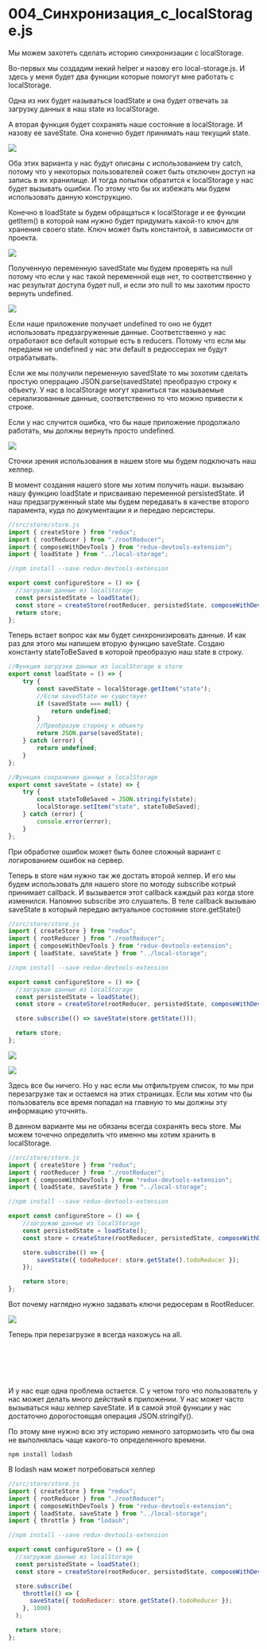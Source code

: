 # 004_Синхронизация_с_localStorage.js

Мы можем захотеть сделать историю синхронизации с localStorage. 

Во-первых мы создадим некий helper и назову его local-storage.js. И здесь у меня будет два функции которые помогут мне работать с localStorage. 

Одна из них будет называться loadState и она будет отвечать за загрузку данных в наш state из localStorage.

А вторая функция будет сохранять наше состояние в localStorage. И назову ее saveState. Она конечно будет принимать наш текущий state.

![](img/001.jpg)

Оба этих варианта у нас будут описаны с использованием try catch, потому что у некоторых пользователей сожет быть отключен доступ на запись в их хранилище. И тогда попытки обратится к localStorage у нас будет вызывать ошибки. По этому что бы их избежать мы будем использовать данную конструкцию.

Конечно в loadState ы будем обращаться к localStorage и ее функции getItem() в которой нам нужно будет придумать какой-то ключ для хранения своего state. Ключ может быть константой, в зависимости от проекта.

![](img/002.jpg)

Полученную переменную savedState мы будем проверять на null потому что если у нас такой переменной еще нет, то соответственно у нас результат доступа будет null, и если это null то мы захотим просто вернуть undefined.

![](img/003.jpg)

Если наше приложение получает undefined то оно не будет использовать предзагруженные данные. Соответственно у нас отработают все default которые есть в reducers. Потому что если мы передаем не undefined у нас эти default в редюссерах не будут отрабатывать.

Если же мы получили переменную savedState то мы зохотим сделать простую оперрацию JSON.parse(savedState) преобразую строку к объекту. У нас в localStorage могут храниться так называемые сериализованные данные, соответственно то что можно привести к строке.

Если у нас случится ошибка, что бы наше приложение продолжало работать, мы должны вернуть просто undefined.

![](img/004.jpg)

Сточки зрения использования в нашем store мы будем подключать наш хелпер.

В момент создания нашего store мы хотим получить наши. вызываю нашу функцию loadState и присваиваю переменной persistedState. И наш предзагруженный state мы будем передавать в качестве второго парамента, куда по документации я и передаю персистеры.

```js
//src/store/store.js
import { createStore } from "redux";
import { rootReducer } from "./rootReducer";
import { composeWithDevTools } from "redux-devtools-extension";
import { loadState } from "../local-storage";

//npm install --save redux-devtools-extension

export const configureStore = () => {
  //загружаю данные из localStorage
  const persistedState = loadState();
  const store = createStore(rootReducer, persistedState, composeWithDevTools());
  return store;
};

```

Теперь встает вопрос как мы будет синхронизировать данные. И как раз для этого мы напишем вторую функцию saveState. Создаю константу stateToBeSaved в которой преобразую наш state в строку.

```js
//Функция загрузки данных из localStorage в store
export const loadState = () => {
    try {
        const savedState = localStorage.getItem("state");
        //Если savedState не существует
        if (savedState === null) {
            return undefined;
        }
        //Преобразую стороку к объекту
        return JSON.parse(savedState);
    } catch (error) {
        return undefined;
    }
};

//Функция сохранения данных в localStorage
export const saveState = (state) => {
    try {
        const stateToBeSaved = JSON.stringify(state);
        localStorage.setItem("state", stateToBeSaved);
    } catch (error) {
        console.error(error);
    }
};


```

При обработке ошибок может быть более сложный вариант с логированием ошибок на сервер.

Теперь в store нам нужно так же достать второй хелпер. И его мы будем использовать для нашего store по мотоду subscribe котрый принимает callback. И вызывается этот callback каждый раз когда store изменился. Напомню subscribe это слушатель. В теле callback вызываю saveState в который передаю актуальное состояние store.getState()

```js
//src/store/store.js
import { createStore } from "redux";
import { rootReducer } from "./rootReducer";
import { composeWithDevTools } from "redux-devtools-extension";
import { loadState, saveState } from "../local-storage";

//npm install --save redux-devtools-extension

export const configureStore = () => {
  //загружаю данные из localStorage
  const persistedState = loadState();
  const store = createStore(rootReducer, persistedState, composeWithDevTools());

  store.subscribe(() => saveState(store.getState()));

  return store;
};

```
![](img/005.jpg)

![](img/006.jpg)

Здесь все бы ничего. Но у нас если мы отфильтруем список, то мы при перезагрузке так и остаемся на этих страницах. Если мы хотим что бы пользователь все время попадал на главную то мы должны эту информацию уточнять. 

В данном варианте мы не обязаны всегда сохранять весь store. Мы можем точечно определить что именно мы хотим хранить в localStorage.

```js
//src/store/store.js
import { createStore } from "redux";
import { rootReducer } from "./rootReducer";
import { composeWithDevTools } from "redux-devtools-extension";
import { loadState, saveState } from "../local-storage";

//npm install --save redux-devtools-extension

export const configureStore = () => {
    //загружаю данные из localStorage
    const persistedState = loadState();
    const store = createStore(rootReducer, persistedState, composeWithDevTools());

    store.subscribe(() => {
        saveState({ todoReducer: store.getState().todoReducer });
    });

    return store;
};

```

Вот почему наглядно нужно задавать ключи редюсерам в RootReducer.


![](img/007.jpg)

Теперь при перезагрузке я всегда нахожусь на all.

<br/>
<br/>
<br/>
<br/>

И у нас еще одна проблема остается. С у четом того что пользователь у нас может делать много действий в приложении. У нас может часто вызываться наш хелпер saveState. И в самой этой функции у нас достаточно дорогостоящая операция JSON.stringify().

По этому мне нужно всю эту историю немного затормозить что бы она не выполнялась чаще какого-то определенного времени.

```shell
npm install lodash
```

В lodash нам может потребоваться хелпер 

```js
//src/store/store.js
import { createStore } from "redux";
import { rootReducer } from "./rootReducer";
import { composeWithDevTools } from "redux-devtools-extension";
import { loadState, saveState } from "../local-storage";
import { throttle } from "lodash";

//npm install --save redux-devtools-extension

export const configureStore = () => {
  //загружаю данные из localStorage
  const persistedState = loadState();
  const store = createStore(rootReducer, persistedState, composeWithDevTools());

  store.subscribe(
    throttle(() => {
      saveState({ todoReducer: store.getState().todoReducer });
    }, 1000)
  );

  return store;
};

```



